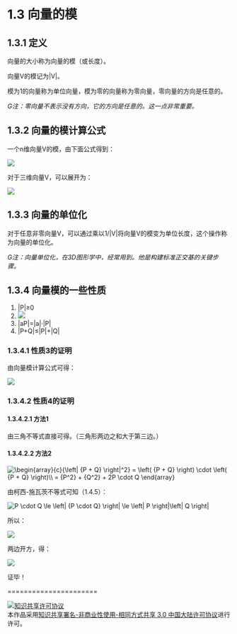 # 1.3 向量的模

## 1.3.1 定义
向量的大小称为向量的模（或长度）。

向量V的模记为|V|。

模为1的向量称为单位向量，模为零的向量称为零向量，零向量的方向是任意的。

*G注：零向量不表示没有方向，它的方向是任意的。这一点非常重要。*

## 1.3.2 向量的模计算公式
一个n维向量V的模，由下面公式得到：

<img src="http://latex.codecogs.com/gif.latex? \left| V \right| = \sqrt {\sum\limits_{i = 1}^n {V_i^2} }  ">

对于三维向量V，可以展开为：

<img src="http://latex.codecogs.com/gif.latex? \left| V \right| = \sqrt {V_x^2 + V_y^2 + V_z^2} ">

## 1.3.3 向量的单位化
对于任意非零向量V，可以通过乘以1/|V|将向量V的模变为单位长度，这个操作称为向量的单位化。

*G注：向量单位化，在3D图形学中，经常用到。他是构建标准正交基的关键步骤。*

## 1.3.4 向量模的一些性质
1. |P|≥0
2. <img src="http://latex.codecogs.com/gif.latex? P = \left\langle {0,0, \cdots ,0} \right\rangle  \Leftrightarrow \left| P \right| = 0 ">
3. |aP|=|a|·|P|
4. |P+Q|≤|P|+|Q|

### 1.3.4.1 性质3的证明

由向量模计算公式可得：

<img src="http://latex.codecogs.com/gif.latex? \begin{array}{c} \left| {aP} \right| = \sqrt {\sum\limits_{i = 1}^n {{a^2}P_i^2} } \\ = \sqrt {{a^2}\sum\limits_{i = 1}^n {P_i^2} } \\ = \left| a \right|\sqrt {\sum\limits_{i = 1}^n {P_i^2} } \\ = \left| a \right|\left| P \right|\end{array} ">


### 1.3.4.2 性质4的证明

#### 1.3.4.2.1 方法1
由三角不等式直接可得。（三角形两边之和大于第三边。）


#### 1.3.4.2.2 方法2   
<img src="https://latex.codecogs.com/gif.latex?\begin{array}{c}{\left|&space;{P&space;&plus;&space;Q}&space;\right|^2}&space;=&space;\left(&space;{P&space;&plus;&space;Q}&space;\right)&space;\cdot&space;\left(&space;{P&space;&plus;&space;Q}&space;\right)\\&space;=&space;{P^2}&space;&plus;&space;{Q^2}&space;&plus;&space;2P&space;\cdot&space;Q&space;\end{array}" title="\begin{array}{c}{\left| {P + Q} \right|^2} = \left( {P + Q} \right) \cdot \left( {P + Q} \right)\\ = {P^2} + {Q^2} + 2P \cdot Q \end{array}" />

由柯西-施瓦茨不等式可知（1.4.5）：

<img src="https://latex.codecogs.com/gif.latex?P&space;\cdot&space;Q&space;\le&space;\left|&space;{P&space;\cdot&space;Q}&space;\right|&space;\le&space;\left|&space;P&space;\right|\left|&space;Q&space;\right|" title="P \cdot Q \le \left| {P \cdot Q} \right| \le \left| P \right|\left| Q \right|" />

所以：

<img src="http://latex.codecogs.com/gif.latex?\begin{array}{*{20}{c}}{{{\left| {P + Q} \right|}^2} \le {{\left| P \right|}^2} + {{\left| Q \right|}^2} + 2\left| P \right|\left| Q \right|}\\{\begin{array}{*{20}{c}}{{{\left| {P + Q} \right|}^2} \le {{\left( {\left| P \right| + \left| Q \right|} \right)}^2}}\end{array}}\end{array}">

两边开方，得：

<img src="http://latex.codecogs.com/gif.latex?{\begin{array}{*{20}{c}}{\left| {P + Q} \right| \le \left| P \right| + \left| Q \right|}\end{array}}">
   

证毕！
   
======================

<a rel="license" href="http://creativecommons.org/licenses/by-nc-sa/3.0/cn/"><img alt="知识共享许可协议" style="border-width:0" src="https://i.creativecommons.org/l/by-nc-sa/3.0/cn/88x31.png" /></a><br />本作品采用<a rel="license" href="http://creativecommons.org/licenses/by-nc-sa/3.0/cn/">知识共享署名-非商业性使用-相同方式共享 3.0 中国大陆许可协议</a>进行许可。
